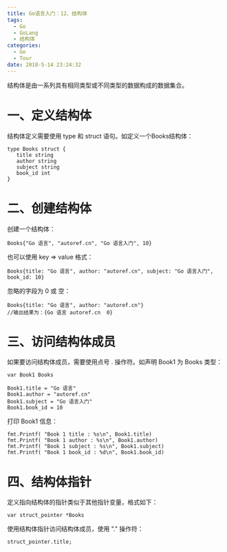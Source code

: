 ```yaml
---
title: Go语言入门：12、结构体
tags:
  - Go
  - GoLang
  - 结构体
categories:
  - Go
  - Tour
date: 2018-5-14 23:24:32
---
```


结构体是由一系列具有相同类型或不同类型的数据构成的数据集合。
# 一、定义结构体
结构体定义需要使用 type 和 struct 语句。如定义一个Books结构体：
```
type Books struct {
   title string
   author string
   subject string
   book_id int
}
```

# 二、创建结构体
创建一个结构体：
```
Books{"Go 语言", "autoref.cn", "Go 语言入门", 10}
```

也可以使用 key => value 格式：
```
Books{title: "Go 语言", author: "autoref.cn", subject: "Go 语言入门", book_id: 10}
```

忽略的字段为 0 或 空：
```
Books{title: "Go 语言", author: "autoref.cn"}
//输出结果为：{Go 语言 autoref.cn  0}
```

# 三、访问结构体成员
如果要访问结构体成员，需要使用点号 . 操作符。如声明 Book1 为 Books 类型：
```
var Book1 Books

Book1.title = "Go 语言"
Book1.author = "autoref.cn"
Book1.subject = "Go 语言入门"
Book1.book_id = 10
```

打印 Book1 信息：
```
fmt.Printf( "Book 1 title : %s\n", Book1.title)
fmt.Printf( "Book 1 author : %s\n", Book1.author)
fmt.Printf( "Book 1 subject : %s\n", Book1.subject)
fmt.Printf( "Book 1 book_id : %d\n", Book1.book_id)
```

# 四、结构体指针
定义指向结构体的指针类似于其他指针变量，格式如下：
```
var struct_pointer *Books
```

使用结构体指针访问结构体成员，使用 "." 操作符：
```
struct_pointer.title;
```